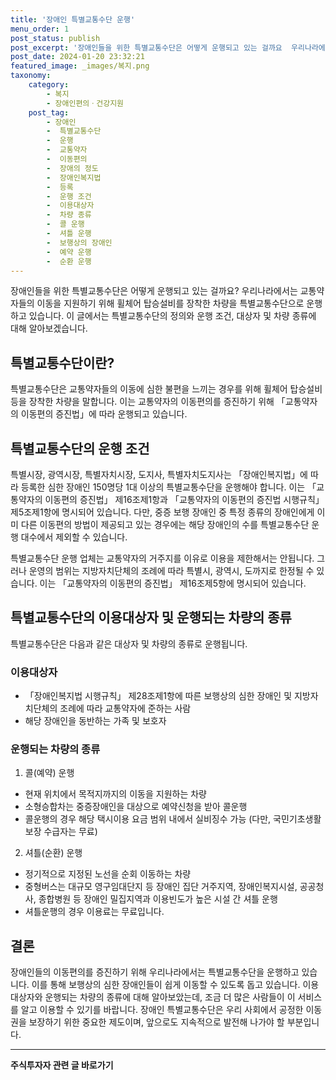 ```yaml
---
title: '장애인 특별교통수단 운행'
menu_order: 1
post_status: publish
post_excerpt: '장애인들을 위한 특별교통수단은 어떻게 운행되고 있는 걸까요  우리나라에서는 교통약자들의 이동을 지원하기 위해 휠체어 탑승설비를 장착한 차량을 특별교통수단으로 운행하고 있습니다. 이 글에서는 특별교통수단의 정의와 운행 조건, 대상자 및 차량 종류에 대해 알아보겠습니다.'
post_date: 2024-01-20 23:32:21
featured_image: _images/복지.png
taxonomy:
    category:
        - 복지
        - 장애인편의ㆍ건강지원
    post_tag:
        - 장애인
        -  특별교통수단
        -  운행
        -  교통약자
        -  이동편의
        -  장애의 정도
        -  장애인복지법
        -  등록
        -  운행 조건
        -  이용대상자
        -  차량 종류
        -  콜 운행
        -  셔틀 운행
        -  보행상의 장애인
        -  예약 운행
        -  순환 운행
---
```



장애인들을 위한 특별교통수단은 어떻게 운행되고 있는 걸까요? 우리나라에서는 교통약자들의 이동을 지원하기 위해 휠체어 탑승설비를 장착한 차량을 특별교통수단으로 운행하고 있습니다. 이 글에서는 특별교통수단의 정의와 운행 조건, 대상자 및 차량 종류에 대해 알아보겠습니다.

## 특별교통수단이란?

특별교통수단은 교통약자들의 이동에 심한 불편을 느끼는 경우를 위해 휠체어 탑승설비 등을 장착한 차량을 말합니다. 이는 교통약자의 이동편의를 증진하기 위해 「교통약자의 이동편의 증진법」에 따라 운행되고 있습니다.

## 특별교통수단의 운행 조건

특별시장, 광역시장, 특별자치시장, 도지사, 특별자치도지사는 「장애인복지법」에 따라 등록한 심한 장애인 150명당 1대 이상의 특별교통수단을 운행해야 합니다. 이는 「교통약자의 이동편의 증진법」 제16조제1항과 「교통약자의 이동편의 증진법 시행규칙」 제5조제1항에 명시되어 있습니다. 다만, 중증 보행 장애인 중 특정 종류의 장애인에게 이미 다른 이동편의 방법이 제공되고 있는 경우에는 해당 장애인의 수를 특별교통수단 운행 대수에서 제외할 수 있습니다.

특별교통수단 운행 업체는 교통약자의 거주지를 이유로 이용을 제한해서는 안됩니다. 그러나 운영의 범위는 지방자치단체의 조례에 따라 특별시, 광역시, 도까지로 한정될 수 있습니다. 이는 「교통약자의 이동편의 증진법」 제16조제5항에 명시되어 있습니다.

## 특별교통수단의 이용대상자 및 운행되는 차량의 종류

특별교통수단은 다음과 같은 대상자 및 차량의 종류로 운행됩니다.

### 이용대상자

- 「장애인복지법 시행규칙」 제28조제1항에 따른 보행상의 심한 장애인 및 지방자치단체의 조례에 따라 교통약자에 준하는 사람
- 해당 장애인을 동반하는 가족 및 보호자

### 운행되는 차량의 종류

1. 콜(예약) 운행
- 현재 위치에서 목적지까지의 이동을 지원하는 차량
- 소형승합차는 중증장애인을 대상으로 예약신청을 받아 콜운행
- 콜운행의 경우 해당 택시이용 요금 범위 내에서 실비징수 가능 (다만, 국민기초생활보장 수급자는 무료)

2. 셔틀(순환) 운행
- 정기적으로 지정된 노선을 순회 이동하는 차량
- 중형버스는 대규모 영구임대단지 등 장애인 집단 거주지역, 장애인복지시설, 공공청사, 종합병원 등 장애인 밀집지역과 이용빈도가 높은 시설 간 셔틀 운행
- 셔틀운행의 경우 이용료는 무료입니다.

## 결론

장애인들의 이동편의를 증진하기 위해 우리나라에서는 특별교통수단을 운행하고 있습니다. 이를 통해 보행상의 심한 장애인들이 쉽게 이동할 수 있도록 돕고 있습니다. 이용대상자와 운행되는 차량의 종류에 대해 알아보았는데, 조금 더 많은 사람들이 이 서비스를 알고 이용할 수 있기를 바랍니다. 장애인 특별교통수단은 우리 사회에서 공정한 이동권을 보장하기 위한 중요한 제도이며, 앞으로도 지속적으로 발전해 나가야 할 부분입니다.
<!-- wp:separator -->
<hr class="wp-block-separator has-alpha-channel-opacity"/>
<!-- /wp:separator -->

<!-- wp:group {"backgroundColor":"base","layout":{"type":"constrained"}} -->
<div class="wp-block-group has-base-background-color has-background"><!-- wp:paragraph {"align":"center","fontSize":"medium"} -->
<p class="has-text-align-center has-large-font-size"><strong>주식투자자 관련 글 바로가기</strong></p>
<!-- /wp:paragraph -->


<!-- wp:latest-posts
{"categories":[{"id":15119,"count":19,"description":"","link":"https://uknowlaw.com/category/%ec%a3%bc%ec%8b%9d%ed%88%ac%ec%9e%90%ec%9e%90/","name":"주식투자자","slug":"주식투자자","taxonomy":"category","parent":0,"meta":[],"_links":{"self":[{"href":"https://uknowlaw.com/wp-json/wp/v2/categories/15119"}],"collection":[{"href":"https://uknowlaw.com/wp-json/wp/v2/categories"}],"about":[{"href":"https://uknowlaw.com/wp-json/wp/v2/taxonomies/category"}],"wp:post_type":[{"href":"https://uknowlaw.com/wp-json/wp/v2/posts?categories=15119"}],"curies":[{"name":"wp","href":"https://api.w.org/{rel}","templated":true}]}}],"postsToShow":100,"excerptLength":28,"postLayout":"grid","columns":2,"featuredImageAlign":"left","featuredImageSizeSlug":"large","fontSize":"small"} /--></div>
<!-- /wp:group -->